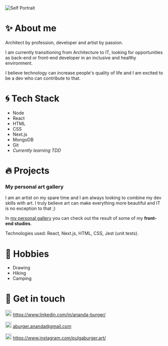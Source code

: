 <img src="https://ik.imagekit.io/z9fjicafx6e/Pages/prof-compr_Y-eYrXo3zdV.jpg?updatedAt=1628716701256" alt="Self Portrait"/>

# :sparkles: About me
Architect by profession, developer and artist by passion.

I am currently transitioning from Architecture to IT, looking for opportunities as back-end or front-end developer in an inclusive and healthy environment.

I believe technology can increase people's quality of life and I am excited to be a dev who can contribute to that.


# :cyclone: Tech Stack
- Node
- React
- HTML
- CSS
- Next.js
- MongoDB
- Git
- _Currently learning TDD_

# :fire: Projects
### My personal art gallery
 I am an artist on my spare time and I am always looking to combine my dev skills with art. I truly believe art can make everything more beautiful and IT is no exception to that ;)
 
In [my personal gallery](https://ma-galerie.netlify.app/) you can check out the result of some of my **front-end studies**.

Technologies used: React, Next.js, HTML, CSS, Jest (unit tests).

# :fish_cake: Hobbies
- Drawing
- Hiking
- Camping

# :speech_balloon: Get in touch
<img src="https://ik.imagekit.io/z9fjicafx6e/Media_Icons/linkedin_q6B9kqCmgY.png?updatedAt=1628720021987" alt="LinkedIn logo" height="20px"/>  https://www.linkedin.com/in/ananda-burger/

<img src="https://ik.imagekit.io/z9fjicafx6e/Media_Icons/email_15c-n7fKo.jpeg?updatedAt=1628720021953" alt="Email logo" height="20px"/>  aburger.ananda@gmail.com

<img src="https://ik.imagekit.io/z9fjicafx6e/Media_Icons/instagram_Ookm0B7fpuM.jpeg?updatedAt=1628720021975" alt="Instagram logo" height="20px"/>  https://www.instagram.com/pulgaburger.art/
